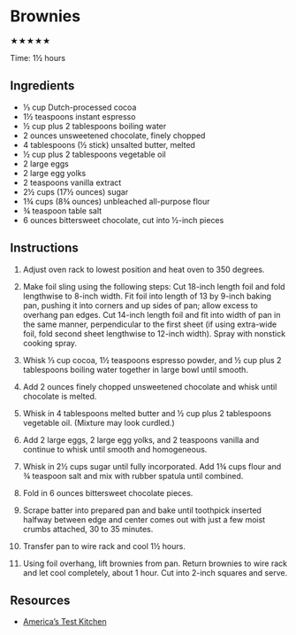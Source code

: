 # Brownies

★★★★★

Time: 1½ hours

## Ingredients

* ⅓ cup Dutch-processed cocoa
* 1½ teaspoons instant espresso
* ½ cup plus 2 tablespoons boiling water
* 2 ounces unsweetened chocolate, finely chopped
* 4 tablespoons (½ stick) unsalted butter, melted
* ½ cup plus 2 tablespoons vegetable oil
* 2 large eggs
* 2 large egg yolks
* 2 teaspoons vanilla extract
* 2½ cups (17½ ounces) sugar
* 1¾ cups (8¾ ounces) unbleached all-purpose flour
* ¾ teaspoon table salt
* 6 ounces bittersweet chocolate, cut into ½-inch pieces

## Instructions

1. Adjust oven rack to lowest position and heat oven to 350 degrees.

2. Make foil sling using the following steps: Cut 18-inch length foil and fold lengthwise to 8-inch width. Fit foil into length of 13 by 9-inch baking pan, pushing it into corners and up sides of pan; allow excess to overhang pan edges. Cut 14-inch length foil and fit into width of pan in the same manner, perpendicular to the first sheet (if using extra-wide foil, fold second sheet lengthwise to 12-inch width). Spray with nonstick cooking spray.

3. Whisk ⅓ cup cocoa, 1½ teaspoons espresso powder, and ½ cup plus 2 tablespoons boiling water together in large bowl until smooth.

4. Add 2 ounces finely chopped unsweetened chocolate and whisk until chocolate is melted.

5. Whisk in 4 tablespoons melted butter and ½ cup plus 2 tablespoons vegetable oil. (Mixture may look curdled.)

6. Add 2 large eggs, 2 large egg yolks, and 2 teaspoons vanilla and continue to whisk until smooth and homogeneous.

7. Whisk in 2½ cups sugar until fully incorporated. Add 1¾ cups flour and ¾ teaspoon salt and mix with rubber spatula until combined.

8. Fold in 6 ounces bittersweet chocolate pieces.

9. Scrape batter into prepared pan and bake until toothpick inserted halfway between edge and center comes out with just a few moist crumbs attached, 30 to 35 minutes.

10. Transfer pan to wire rack and cool 1½ hours.

11. Using foil overhang, lift brownies from pan. Return brownies to wire rack and let cool completely, about 1 hour. Cut into 2-inch squares and serve.

## Resources

* [America’s Test Kitchen](https://www.americastestkitchen.com/recipes/5873-chewy-brownies)
